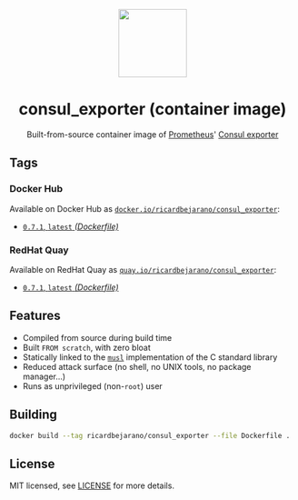 <p align="center"><img src="https://emojipedia-us.s3.dualstack.us-west-1.amazonaws.com/thumbs/320/apple/198/fire-extinguisher_1f9ef.png" width="120px"></p>
<h1 align="center">consul_exporter (container image)</h1>
<p align="center">Built-from-source container image of <a href="https://prometheus.io/">Prometheus</a>' <a href="https://github.com/prometheus/consul_exporter">Consul exporter</a></p>


## Tags

### Docker Hub

Available on Docker Hub as [`docker.io/ricardbejarano/consul_exporter`](https://hub.docker.com/r/ricardbejarano/consul_exporter):

- [`0.7.1`, `latest` *(Dockerfile)*](Dockerfile)

### RedHat Quay

Available on RedHat Quay as [`quay.io/ricardbejarano/consul_exporter`](https://quay.io/repository/ricardbejarano/consul_exporter):

- [`0.7.1`, `latest` *(Dockerfile)*](Dockerfile)


## Features

* Compiled from source during build time
* Built `FROM scratch`, with zero bloat
* Statically linked to the [`musl`](https://musl.libc.org/) implementation of the C standard library
* Reduced attack surface (no shell, no UNIX tools, no package manager...)
* Runs as unprivileged (non-`root`) user


## Building

```bash
docker build --tag ricardbejarano/consul_exporter --file Dockerfile .
```


## License

MIT licensed, see [LICENSE](LICENSE) for more details.

